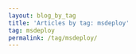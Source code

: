 ```yaml
---
layout: blog_by_tag
title: 'Articles by tag: msdeploy'
tag: msdeploy
permalink: /tag/msdeploy/
---
```

